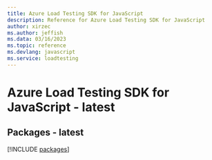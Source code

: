 ```yaml
---
title: Azure Load Testing SDK for JavaScript
description: Reference for Azure Load Testing SDK for JavaScript
author: xirzec
ms.author: jeffish
ms.data: 03/16/2023
ms.topic: reference
ms.devlang: javascript
ms.service: loadtesting
---
```

# Azure Load Testing SDK for JavaScript - latest
## Packages - latest
[!INCLUDE [packages](load-testing-index.md)]